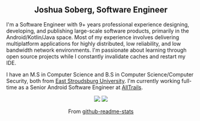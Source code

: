 <h2 align="center">Joshua Soberg, Software Engineer</h2>

<p align="left">
I'm a Software Engineer with 9+ years professional experience designing, developing, and publishing large-scale software products, primarily in the Android/Kotlin/Java space. Most of my experience involves delivering multiplatform applications for highly distributed, low reliability, and low bandwidth network environments. I'm passionate about learning through open source projects while I constantly invalidate caches and restart my IDE.
</p>

<p align="left">
I have an M.S in Computer Science and B.S in Computer Science/Computer Security, both from <a href="https://www.esu.edu/">East Stroudsburg University</a>. I'm currently working full-time as a Senior Android Software Engineer at <a href="https://www.alltrails.com/">AllTrails</a>.
</p>

<p align="center">
  <img src="https://github-profile-summary-cards.vercel.app/api/cards/profile-details?username=jsoberg&theme=zenburn">
  <img src="https://github-profile-summary-cards.vercel.app/api/cards/repos-per-language?username=jsoberg&theme=zenburn">
</p>
<p align="center">
From <a href="https://github.com/anuraghazra/github-readme-stats">github-readme-stats</a>
</p>

